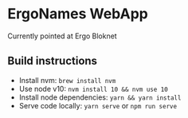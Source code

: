 # ErgoNames WebApp

Currently pointed at Ergo Bloknet

## Build instructions

- Install nvm: `brew install nvm`
- Use node v10: `nvm install 10 && nvm use 10`
- Install node dependencies: `yarn && yarn install`
- Serve code locally: `yarn serve` or `npm run serve`
